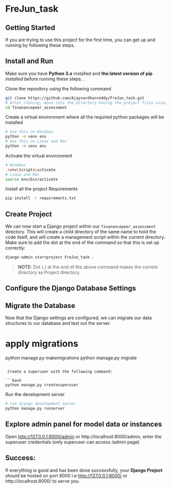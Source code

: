 # FreJun_task


## Getting Started 

If you are trying to use this project for the first time, you can get up and running by following these steps. 


## Install and Run

Make sure you have **Python 3.x** installed and **the latest version of pip** *installed* before running these steps.
.

Clone the repository using the following command

```bash
git clone https://github.com/Ajayvardhanreddy/FreJun_task.git
# After cloning, move into the directory having the project files using the change directory command
cd finanancepeer_assessment
```
Create a virtual environment where all the required python packages will be installed

```bash
# Use this on Windows
python -m venv env
# Use this on Linux and Mac
python -m venv env
```
Activate the virtual environment

```bash
# Windows
.\env\Scripts\activate
# Linux and Mac
source env/bin/activate
```
Install all the project Requirements
```bash
pip install -r requirements.txt
```
## Create Project

We can now start a Django project within our `finanancepeer_assessment` directory. This will create a child directory of the same name to hold the code itself, and will create a management script within the current directory. Make sure to add the dot at the end of the command so that this is set up correctly:
```bash
django-admin startproject FreJun_task .
```
> **NOTE:** Dot (.) at the end of the above command makes the current directory as Project directory.

##  Configure the Django Database Settings


## Migrate the Database
Now that the Django settings are configured, we can migrate our data structures to our database and test out the server.

# apply migrations

python manage.py makemigrations
python manage.py migrate
```

 Create a superuser with the following command:

```bash
python manage.py createsuperuser
```

Run the development server

```bash
# run django development server
python manage.py runserver
```


## Explore admin panel for model data or instances

Open http://127.0.0.1:8000/admin or http://localhost:8000/admin, enter the superuser credentials (only superuser can access /admin page)

## Success:
If everything is good and has been done successfully, your **Django Project** should be hosted on port 8000 i.e http://127.0.0.1:8000/ or http://localhost:8000/ to serve you.




